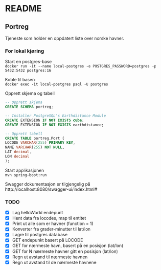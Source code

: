 # README 
## Portreg 
Tjeneste som holder en oppdatert liste over norske havner.

### For lokal kjøring 
Start en postgres-base   
``docker run -it --name local-postgres -e POSTGRES_PASSWORD=postgres -p 5432:5432 postgres:16``

Koble til basen  
``docker exec -it local-postgres psql -U postgres``

Opprett skjema og tabell
``` sql
-- Opprett skjema 
CREATE SCHEMA portreg;

-- Installer PostgreSQL's Earthdistance Module
CREATE EXTENSION IF NOT EXISTS cube;
CREATE EXTENSION IF NOT EXISTS earthdistance;

-- Opprett tabell
CREATE TABLE portreg.Port (
LOCODE VARCHAR(255) PRIMARY KEY,
NAME VARCHAR(255) NOT NULL,
LAT decimal,
LON decimal
);
```
Start applikasjonen   
`mvn spring-boot:run`

Swagger dokumentasjon er tilgjengelig på   
http://localhost:8080/swagger-ui/index.html#

### TODO
- [x] Lag helloWorld endepunt
- [x] Hent data fra locodes, map til entitet
- [x] Print ut alle som er havner (function = 1)
- [x] Konverter fra grader-minutter til lat/lon
- [x] Lagre til postgres database
- [x] GET endepunkt basert på LOCODE
- [x] GET for nærmeste havn, basert på en posisjon (lat/lon)
- [x] GET for N nærmeste havner gitt en posisjon (lat/lon)
- [x] Regn ut avstand til nærmeste havnen
- [x] Regn ut avstand til de nærmeste havnene 